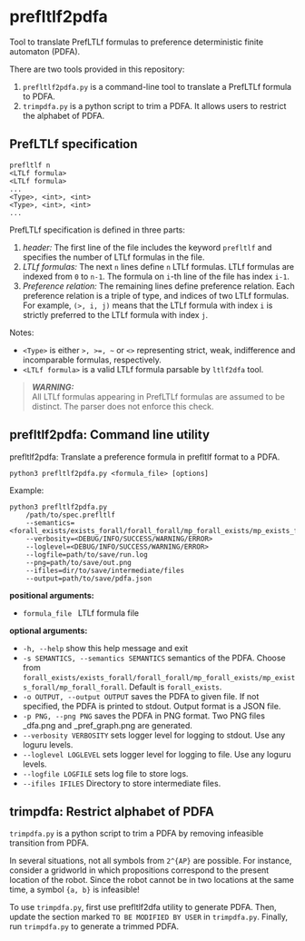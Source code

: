 # prefltlf2pdfa

Tool to translate PrefLTLf formulas to preference deterministic finite automaton (PDFA). 

There are two tools provided in this repository:
1. `prefltlf2pdfa.py` is a command-line tool to translate a PrefLTLf formula to PDFA.
2. `trimpdfa.py` is a python script to trim a PDFA. It allows users to restrict the alphabet of PDFA. 


## PrefLTLf specification

``` 
prefltlf n
<LTLf formula>
<LTLf formula>
... 
<Type>, <int>, <int>
<Type>, <int>, <int>
...
```

PrefLTLf specification is defined in three parts:
1. *header:* The first line of the file includes the keyword `prefltlf` and specifies the number of LTLf formulas in the file.
2. *LTLf formulas:* The next `n` lines define `n` LTLf formulas. LTLf formulas are indexed from `0` to `n-1`. 
   The formula on `i`-th line of the file has index `i-1`.  
3. *Preference relation:* The remaining lines define preference relation. 
   Each preference relation is a triple of type, and indices of two LTLf formulas. 
   For example, `(>, i, j)` means that the LTLf formula with index `i` is strictly preferred to the LTLf formula with index `j`. 



Notes:
* `<Type>` is either `>, >=, ~` or `<>` representing strict, weak, indifference and incomparable formulas, respectively.
* `<LTLf formula>` is a valid LTLf formula parsable by `ltlf2dfa` tool.


> **_WARNING:_**  
> All LTLf formulas appearing in PrefLTLf formulas are assumed to be distinct. 
> The parser does not enforce this check.



## prefltlf2pdfa: Command line utility

prefltlf2pdfa: Translate a preference formula in prefltlf format to a PDFA.

```
python3 prefltlf2pdfa.py <formula_file> [options]
```

Example:
```
python3 prefltlf2pdfa.py 
    /path/to/spec.prefltlf
    --semantics=<forall_exists/exists_forall/forall_forall/mp_forall_exists/mp_exists_forall/mp_forall_forall>
    --verbosity=<DEBUG/INFO/SUCCESS/WARNING/ERROR>
    --loglevel=<DEBUG/INFO/SUCCESS/WARNING/ERROR>
    --logfile=path/to/save/run.log
    --png=path/to/save/out.png
    --ifiles=dir/to/save/intermediate/files
    --output=path/to/save/pdfa.json
```

**positional arguments:**
*  `formula_file `         LTLf formula file

**optional arguments:**
* `-h, --help`            show this help message and exit
* `-s SEMANTICS, --semantics SEMANTICS`
                        semantics of the PDFA. 
                        Choose from `forall_exists/exists_forall/forall_forall/mp_forall_exists/mp_exists_forall/mp_forall_forall`.
                        Default is `forall_exists`.
* `-o OUTPUT, --output OUTPUT`
                        saves the PDFA to given file. If not specified, the PDFA is printed to stdout. Output format
                        is a JSON file.
* `-p PNG, --png PNG`     saves the PDFA in PNG format. Two PNG files <FILE>_dfa.png and <FILE>_pref_graph.png are
                        generated.
* `--verbosity VERBOSITY`
                        sets logger level for logging to stdout. Use any loguru levels.
* `--loglevel LOGLEVEL`   sets logger level for logging to file. Use any loguru levels.
* `--logfile LOGFILE`     sets log file to store logs.
* `--ifiles IFILES`       Directory to store intermediate files.


## trimpdfa: Restrict alphabet of PDFA

`trimpdfa.py` is a python script to trim a PDFA by removing infeasible transition from PDFA.


In several situations, not all symbols from `2^{AP}` are possible.
For instance, consider a gridworld in which propositions correspond to the present location of the robot.
Since the robot cannot be in two locations at the same time, a symbol `{a, b}` is infeasible!

To use `trimpdfa.py`, first use prefltlf2dfa utility to generate PDFA. 
Then, update the section marked `TO BE MODIFIED BY USER` in `trimpdfa.py`. 
Finally, run `trimpdfa.py` to generate a trimmed PDFA.



